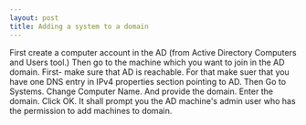 ```yaml
---
layout: post
title: Adding a system to a domain
---
```

First create a computer account in the AD (from Active Directory Computers and Users tool.)
Then go to the machine which you want to join in the AD domain.
First- make sure that AD is reachable. For that make suer that you have one DNS entry in IPv4 properties section pointing to AD.
Then Go to Systems. Change Computer Name. And provide the domain. Enter the domain. Click OK. It shall prompt you the AD machine's admin user
who has the permission to add machines to domain.
